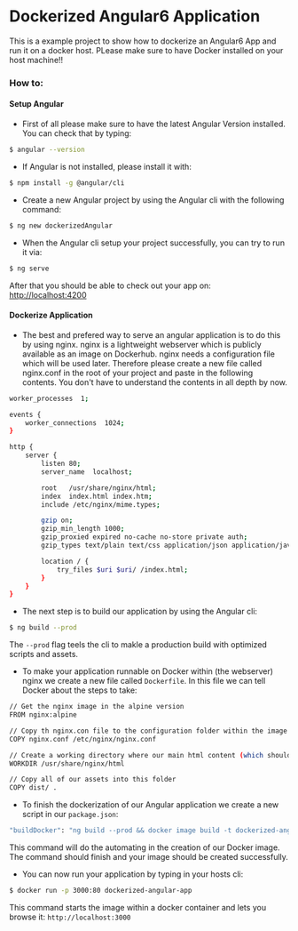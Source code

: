 # Dockerized Angular6 Application

This is a example project to show how to dockerize an Angular6 App and run it on a docker host. PLease make sure to have Docker installed on your host machine!!

### How to:

#### Setup Angular
- First of all please make sure to have the latest Angular Version installed. You can check that by typing:
```sh
$ angular --version
```
- If Angular is not installed, please install it with:
```sh
$ npm install -g @angular/cli
```
- Create a new Angular project by using the Angular cli with the following command: 
```sh
$ ng new dockerizedAngular
```
- When the Angular cli setup your project successfully, you can try to run it via:
```sh
$ ng serve
```
After that you should be able to check out your app on: [http://localhost:4200]


#### Dockerize Application
- The best and prefered way to serve an angular application is to do this by using nginx. nginx is a lightweight webserver which is publicly available as an image on Dockerhub. nginx needs a configuration file which will be used later. Therefore please create a new file called nginx.conf in the root of your project and paste in the following contents. You don't have to understand the contents in all depth by now.
```sh
worker_processes  1;

events {
    worker_connections  1024;
}

http {
    server {
        listen 80;
        server_name  localhost;

        root   /usr/share/nginx/html;
        index  index.html index.htm;
        include /etc/nginx/mime.types;

        gzip on;
        gzip_min_length 1000;
        gzip_proxied expired no-cache no-store private auth;
        gzip_types text/plain text/css application/json application/javascript application/x-javascript text/xml application/xml application/xml+rss text/javascript;

        location / {
            try_files $uri $uri/ /index.html;
        }
    }
}
```
- The next step is to build our application by using the Angular cli:
```sh
$ ng build --prod
```

The ```--prod``` flag teels the cli to makle a production build with optimized scripts and assets.
- To make your application runnable on Docker within (the webserver)
 nginx we create a new file called ```Dockerfile```. In this file we can tell Docker about the steps to take:

```sh
// Get the nginx image in the alpine version
FROM nginx:alpine

// Copy th nginx.con file to the configuration folder within the image
COPY nginx.conf /etc/nginx/nginx.conf

// Create a working directory where our main html content (which should be served) will be stored.
WORKDIR /usr/share/nginx/html

// Copy all of our assets into this folder
COPY dist/ .
```
- To finish the dockerization of our Angular application we create a new script in our ```package.json```:
```sh
"buildDocker": "ng build --prod && docker image build -t dockerized-angular-app ."
```
This command will do the automating in the creation of our Docker image. The command should finish and your image should be created successfully.

- You can now run your application by typing in your hosts cli:
```sh
$ docker run -p 3000:80 dockerized-angular-app
``` 

This command starts the image within a docker container and lets you browse it: ```http://localhost:3000```


[//]: # (These are reference links used in the body of this note and get stripped out when the markdown processor does its job. There is no need to format nicely because it shouldn't be seen. Thanks SO - http://stackoverflow.com/questions/4823468/store-comments-in-markdown-syntax)


   [http://localhost:4200]: <http://localhost:4200>
